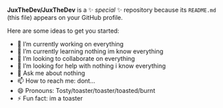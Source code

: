 **JuxTheDev/JuxTheDev** is a ✨ _special_ ✨ repository because its `README.md` (this file) appears on your GitHub profile.

Here are some ideas to get you started:

- 🔭 I’m currently working on everything
- 🌱 I’m currently learning nothing im know everything 
- 👯 I’m looking to collaborate on everything
- 🤔 I’m looking for help with nothing i know everything
- 💬 Ask me about nothing
- 📫 How to reach me: dont...
- 😄 Pronouns: Tosty/toaster/toaster/toasted/burnt
- ⚡ Fun fact: im a toaster 
